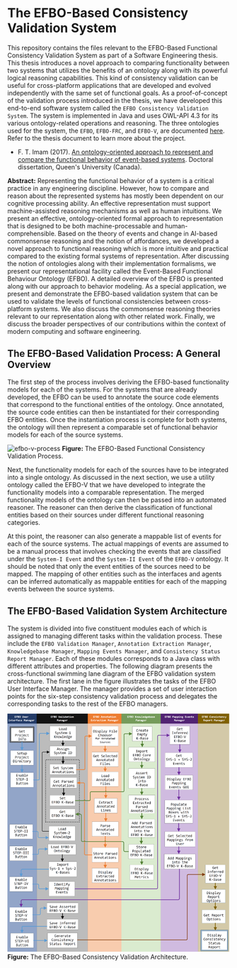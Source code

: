 # The EFBO-Based Consistency Validation System

This repository contains the files relevant to the EFBO-Based Functional Consistency Validation System as part of a Software Engineering thesis. This thesis introduces a novel approach to comparing functionality between two systems that utilizes the benefits of an ontology along with its powerful logical reasoning capabilities. This kind of consistency validation can be useful for cross-platform applications that are developed and evolved independently with the same set of functional goals. As a proof-of-concept of the validation process introduced in the thesis, we have developed this end-to-end software system called the `EFBO Consistency Validation System`. The system is implemented in Java and uses OWL-API 4.3 for its various ontology-related operations and reasoning. The three ontologies used for the system, the `EFBO`, `EFBO-FRC`, and `EFBO-V`, are documented [here](https://github.com/smtifahim/EFBO-Ontology-Repository/tree/master). Refer to the thesis document to learn more about the project.
* F. T. Imam (2017). [An ontology-oriented approach to represent and compare the functional behavior of event-based systems](https://www.proquest.com/openview/907c24804d15aecb749840396e429bf8/). Doctoral dissertation, Queen's University (Canada).

**Abstract:** Representing the functional behavior of a system is a critical practice in any engineering discipline. However, how to compare and reason about the represented systems has mostly been dependent on our cognitive processing ability. An effective
representation must support machine-assisted reasoning mechanisms as well as human intuitions. We present an effective, ontology-oriented formal approach to representation that is designed to be both machine-processable and human-comprehensible. Based on the theory of events and change in AI-based commonsense reasoning and the notion of affordances, we developed a novel approach to functional reasoning which is more intuitive and practical compared to the existing formal systems of representation. After discussing the notion of ontologies along with their implementation formalisms, we present our representational facility called the Event-Based Functional Behaviour Ontology (EFBO). A detailed overview of the EFBO is presented along with our approach to behavior modeling. As a special application, we present
and demonstrate the EFBO-based validation system that can be used to validate the levels of functional consistencies between cross-platform systems. We also discuss the commonsense reasoning theories relevant to our representation along with other related work. Finally, we discuss the broader perspectives of our contributions within the context of modern computing and software engineering.

## The EFBO-Based Validation Process: A General Overview
The first step of the process involves deriving the EFBO-based functionality models for each of the systems. For the systems that are already developed, the EFBO can be used to annotate the source code elements that correspond to the functional entities of the ontology. Once annotated, the source code entities can then be instantiated for their corresponding EFBO entities. Once the instantiation process is complete for both systems, the ontology will then represent a comparable set of functional behavior models for each of the source systems. 

![efbo-v-process](https://github.com/smtifahim/EFBO-Project/assets/13155192/10f4fc95-a49a-49c4-93fb-983283a75893)
**Figure:** The EFBO-Based Functional Consistency Validation Process.

Next, the functionality models for each of the sources have to be integrated into a single ontology. As discussed in the next section, we use a utility ontology called the EFBO-V that we have developed to integrate the functionality models into a comparable representation. The merged functionality models of the ontology can then be passed into an automated reasoner. The reasoner can then derive the classification of functional entities based on their sources under different functional reasoning categories.

At this point, the reasoner can also generate a mappable list of events for each of the source systems. The actual mappings of events are assumed to be a manual process that involves checking the events that are classified under the `System-I Event` and the `System-II Event` of the `EFBO-V` ontology. It should be noted that only the event entities of the sources need to be mapped. The mapping of other entities such as the interfaces and agents can be inferred automatically as mappable entities for each of the mapping events between the source systems.

## The EFBO-Based Validation System Architecture
The system is divided into five constituent modules each of which is assigned to managing different tasks within the validation process. These include the `EFBO Validation Manager`, `Annotation Extraction Manager`, `Knowledgebase Manager`, `Mapping Events Manager`, and `Consistency Status Report Manager`. Each of these modules corresponds to a Java class with different attributes and properties. The following diagram presents the cross-functional swimming lane diagram of the EFBO validation system architecture. The first lane in the figure illustrates the tasks of the EFBO User Interface Manager. The manager provides a set of user interaction points for the six-step consistency validation process and delegates the corresponding tasks to the rest of the EFBO managers.

![Alt text](https://github.com/smtifahim/EFBO-Project/blob/master/EFBO-Swimlane.png?raw=true "EFBO Architecure")
**Figure:** The EFBO-Based Consistency Validation Architecture.
